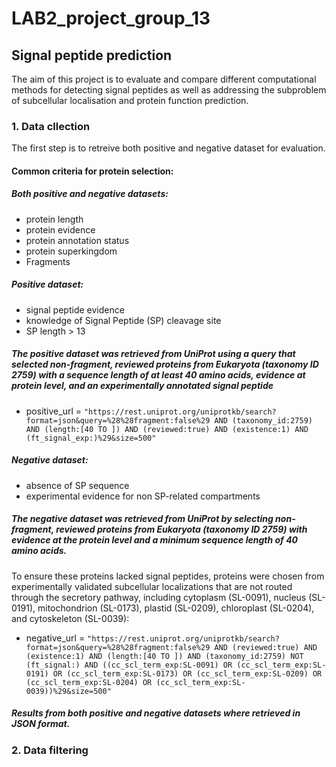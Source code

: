 # LAB2_project_group_13
## Signal peptide prediction
The aim of this project is to evaluate and compare different computational methods for detecting signal peptides as well as addressing the subproblem of subcellular localisation and protein function prediction. 

### 1. Data cllection
The first step is to retreive both positive and negative dataset for evaluation.

#### Common criteria for protein selection:
##### Both positive and negative datasets:
- protein length
- protein evidence
- protein annotation status
- protein superkingdom
- Fragments
##### Positive dataset:
- signal peptide evidence 
- knowledge of Signal Peptide (SP) cleavage site
- SP length > 13
##### The positive dataset was retrieved from UniProt using a query that selected non-fragment, reviewed proteins from Eukaryota (taxonomy ID 2759) with a sequence length of at least 40 amino acids, evidence at protein level, and an experimentally annotated signal peptide
- positive_url = `"https://rest.uniprot.org/uniprotkb/search?format=json&query=%28%28fragment:false%29 AND (taxonomy_id:2759) AND (length:[40 TO ]) AND (reviewed:true) AND (existence:1) AND (ft_signal_exp:)%29&size=500"`
##### Negative dataset:
- absence of SP sequence
- experimental evidence for non SP-related compartments
##### The negative dataset was retrieved from UniProt by selecting non-fragment, reviewed proteins from Eukaryota (taxonomy ID 2759) with evidence at the protein level and a minimum sequence length of 40 amino acids. 
To ensure these proteins lacked signal peptides, proteins were chosen from experimentally validated subcellular localizations that are not routed through the secretory pathway, including cytoplasm (SL-0091), nucleus (SL-0191), mitochondrion (SL-0173), plastid (SL-0209), chloroplast (SL-0204), and cytoskeleton (SL-0039):
- negative_url = `"https://rest.uniprot.org/uniprotkb/search?format=json&query=%28%28fragment:false%29 AND (reviewed:true) AND (existence:1) AND (length:[40 TO ]) AND (taxonomy_id:2759) NOT (ft_signal:) AND ((cc_scl_term_exp:SL-0091) OR (cc_scl_term_exp:SL-0191) OR (cc_scl_term_exp:SL-0173) OR (cc_scl_term_exp:SL-0209) OR (cc_scl_term_exp:SL-0204) OR (cc_scl_term_exp:SL-0039))%29&size=500"`
##### Results from both positive and negative datasets where retrieved in JSON format. 

### 2. Data filtering 

